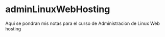 # adminLinuxWebHosting
Aqui se pondran mis notas para el curso de Administracion de Linux Web hosting 
